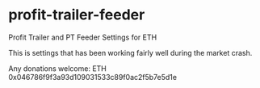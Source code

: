 # profit-trailer-feeder
Profit Trailer and PT Feeder  Settings for ETH

This is settings that has been working fairly well during the market crash. 

Any donations welcome: 
ETH 
0x046786f9f3a93d109031533c89f0ac2f5b7e5d1e
